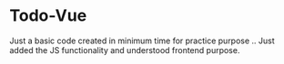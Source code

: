 # Todo-Vue
Just a basic code created in minimum time for practice purpose .. Just added the JS functionality and understood frontend purpose.
